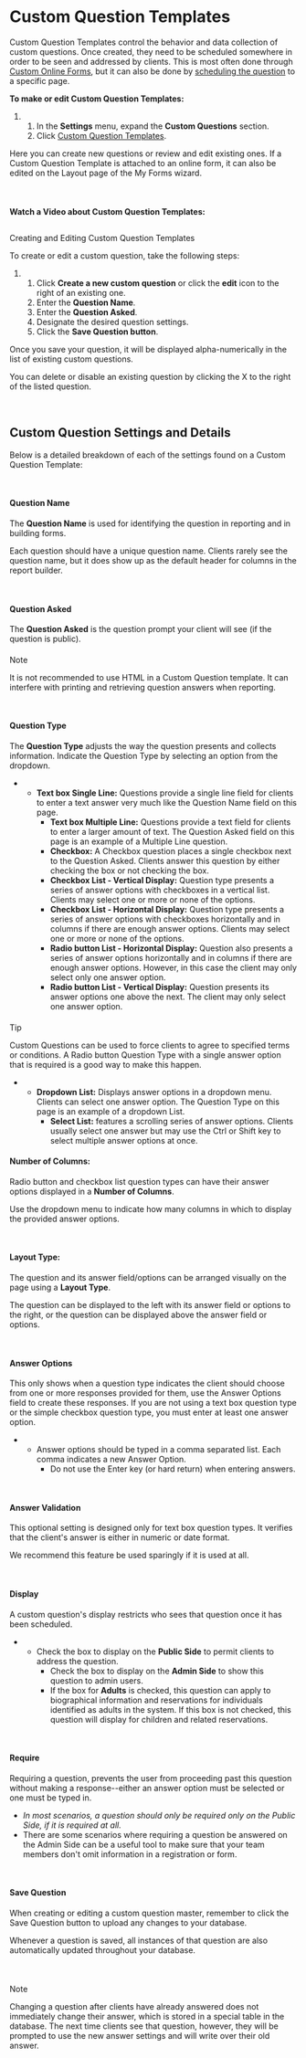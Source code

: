 # Custom Question Templates
Custom Question Templates control the behavior and data collection of custom questions. Once created, they need to be scheduled somewhere in order to be seen and addressed by clients. This is most often done through [Custom Online Forms](https://help.ultracamp.com/hc/en-us/articles/7231482555284), but it can also be done by [scheduling the question](https://help.ultracamp.com/hc/en-us/articles/7232125986836) to a specific page.   


**To make or edit Custom Question Templates:**


1. 1. In the **Settings** menu, expand the **Custom Questions** section.
	2. Click [Custom Question Templates](https://www.ultracamp.com/admin/Config/CustomQuestionsList.aspx).


Here you can create new questions or review and edit existing ones. If a Custom Question Template is attached to an online form, it can also be edited on the Layout page of the My Forms wizard.


 


#### Watch a Video about Custom Question Templates:



## 
Creating and Editing Custom Question Templates


To create or edit a custom question, take the following steps:


1. 1. Click **Create a new custom question** or click the **edit** icon to the right of an existing one.
	2. Enter the **Question Name**.
	3. Enter the **Question Asked**.
	4. Designate the desired question settings.
	5. Click the **Save Question button**.


Once you save your question, it will be displayed alpha-numerically in the list of existing custom questions.


You can delete or disable an existing question by clicking the X to the right of the listed question.


 


## Custom Question Settings and Details


Below is a detailed breakdown of each of the settings found on a Custom Question Template:





 


#### Question Name


The **Question Name** is used for identifying the question in reporting and in building forms. 


Each question should have a unique question name. Clients rarely see the question name, but it does show up as the default header for columns in the report builder.


 


#### Question Asked


The **Question Asked** is the question prompt your client will see (if the question is public).



#### 
 Note


It is not recommended to use HTML in a Custom Question template. It can interfere with printing and retrieving question answers when reporting.



 


#### Question Type


The **Question Type** adjusts the way the question presents and collects information. Indicate the Question Type by selecting an option from the dropdown.


* + **Text box Single Line:** Questions provide a single line field for clients to enter a text answer very much like the Question Name field on this page.
	+ **Text box Multiple Line:** Questions provide a text field for clients to enter a larger amount of text. The Question Asked field on this page is an example of a Multiple Line question.
	+ **Checkbox:** A Checkbox question places a single checkbox next to the Question Asked. Clients answer this question by either checking the box or not checking the box.
	+ **Checkbox List - Vertical Display:** Question type presents a series of answer options with checkboxes in a vertical list. Clients may select one or more or none of the options.
	+ **Checkbox List - Horizontal Display:** Question type presents a series of answer options with checkboxes horizontally and in columns if there are enough answer options. Clients may select one or more or none of the options.
	+ **Radio button List - Horizontal Display:** Question also presents a series of answer options horizontally and in columns if there are enough answer options. However, in this case the client may only select only one answer option.
	+ **Radio button List - Vertical Display:** Question presents its answer options one above the next. The client may only select one answer option.



#### 
 Tip


Custom Questions can be used to force clients to agree to specified terms or conditions. A Radio button Question Type with a single answer option that is required is a good way to make this happen.



* + **Dropdown List:** Displays answer options in a dropdown menu. Clients can select one answer option. The Question Type on this page is an example of a dropdown List.
	+ **Select List:** features a scrolling series of answer options. Clients usually select one answer but may use the Ctrl or Shift key to select multiple answer options at once.


#### 


#### Number of Columns:


Radio button and checkbox list question types can have their answer options displayed in a **Number of Columns**.


Use the dropdown menu to indicate how many columns in which to display the provided answer options.


 


#### Layout Type:


The question and its answer field/options can be arranged visually on the page using a **Layout Type**. 


The question can be displayed to the left with its answer field or options to the right, or the question can be displayed above the answer field or options.


 


#### Answer Options


This only shows when a question type indicates the client should choose from one or more responses provided for them, use the Answer Options field to create these responses. If you are not using a text box question type or the simple checkbox question type, you must enter at least one answer option.


* + Answer options should be typed in a comma separated list. Each comma indicates a new Answer Option.
	+ Do not use the Enter key (or hard return) when entering answers.


 


#### Answer Validation


This optional setting is designed only for text box question types. It verifies that the client's answer is either in numeric or date format. 


We recommend this feature be used sparingly if it is used at all.


 


#### Display


A custom question's display restricts who sees that question once it has been scheduled. 


* + Check the box to display on the **Public Side** to permit clients to address the question.
	+ Check the box to display on the **Admin Side** to show this question to admin users.
	+ If the box for **Adults** is checked, this question can apply to biographical information and reservations for individuals identified as adults in the system. If this box is not checked, this question will display for children and related reservations.


 


#### Require


Requiring a question, prevents the user from proceeding past this question without making a response--either an answer option must be selected or one must be typed in. 


* *In most scenarios, a question should only be required only on the Public Side, if it is required at all.*
* There are some scenarios where requiring a question be answered on the Admin Side can be a useful tool to make sure that your team members don't omit information in a registration or form.


 


#### Save Question


When creating or editing a custom question master, remember to click the Save Question button to upload any changes to your database. 


Whenever a question is saved, all instances of that question are also automatically updated throughout your database.


 



#### 
 Note


Changing a question after clients have already answered does not immediately change their answer, which is stored in a special table in the database. The next time clients see that question, however, they will be prompted to use the new answer settings and will write over their old answer.



 

